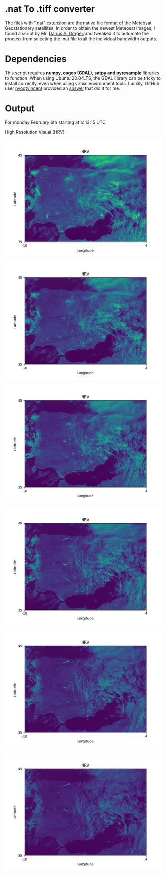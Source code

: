 # .nat To .tiff converter

The files with ".nat" extension are the native file format of the Meteosat Geostationary satellites. In order to obtain the newest Meteosat images, I found a script by Mr. [Darius A. Görgen](https://www.dariusgoergen.com/contents/blog/2020-06-14-nat2tif/index.html) and tweaked it to automate the process from selecting the .nat file to all the individual bandwidth outputs.

# Dependencies
This script requires **numpy, osgeo (GDAL), satpy and pyresample** libraries to function. When using Ubuntu 20.04LTS, the GDAL library can be tricky to install correctly, even when using virtual environment tools. Luckily, GitHub user [nvogtvincent](https://github.com/nvogtvincent) provided an [answer](https://github.com/ContinuumIO/anaconda-issues/issues/10351#issuecomment-976661610) that did it for me.

# Output
For monday February 6th starting at at 13:15 UTC

High Resolution Visual (HRV)


![1315HRV](1315HRV.png "1315")

![1345HRV](1345HRV.png "1345")

![1415HRV](1415HRV.png "1415")

![1445HRV](1445HRV.png "1445")

![1515HRV](1515HRV.png "1515")

![1545HRV](1545HRV.png "1545")
